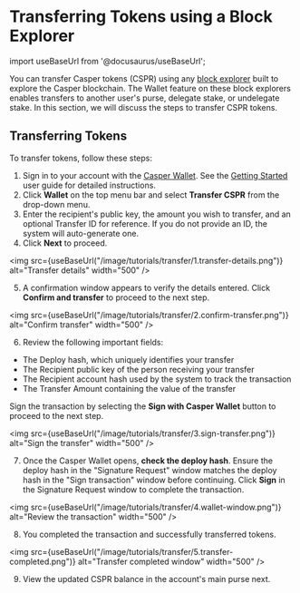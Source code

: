 # Transferring Tokens using a Block Explorer

import useBaseUrl from '@docusaurus/useBaseUrl';

You can transfer Casper tokens (CSPR) using any [block explorer](./block-explorer.md) built to explore the Casper blockchain. The Wallet feature on these block explorers enables transfers to another user's purse, delegate stake, or undelegate stake. In this section, we will discuss the steps to transfer CSPR tokens.

## Transferring Tokens 

To transfer tokens, follow these steps:

1. Sign in to your account with the [Casper Wallet](https://www.casperwallet.io/). See the [Getting Started](https://www.casperwallet.io/user-guide/getting-started) user guide for detailed instructions.
2. Click **Wallet** on the top menu bar and select **Transfer CSPR** from the drop-down menu. 
3. Enter the recipient's public key, the amount you wish to transfer, and an optional Transfer ID for reference. If you do not provide an ID, the system will auto-generate one.
4. Click **Next** to proceed.

<img src={useBaseUrl("/image/tutorials/transfer/1.transfer-details.png")} alt="Transfer details" width="500" />

5. A confirmation window appears to verify the details entered. Click **Confirm and transfer** to proceed to the next step.

<img src={useBaseUrl("/image/tutorials/transfer/2.confirm-transfer.png")} alt="Confirm transfer" width="500" />

6. Review the following important fields:

- The Deploy hash, which uniquely identifies your transfer
- The Recipient public key of the person receiving your transfer
- The Recipient account hash used by the system to track the transaction
- The Transfer Amount containing the value of the transfer

Sign the transaction by selecting the **Sign with Casper Wallet** button to proceed to the next step. 

<img src={useBaseUrl("/image/tutorials/transfer/3.sign-transfer.png")} alt="Sign the transfer" width="500" />

7. Once the Casper Wallet opens, **check the deploy hash**. Ensure the deploy hash in the "Signature Request" window matches the deploy hash in the "Sign transaction" window before continuing. Click **Sign** in the Signature Request window to complete the transaction.
    
<img src={useBaseUrl("/image/tutorials/transfer/4.wallet-window.png")} alt="Review the transaction" width="500" />

8. You completed the transaction and successfully transferred tokens.

<img src={useBaseUrl("/image/tutorials/transfer/5.transfer-completed.png")} alt="Transfer completed window" width="500" />

9. View the updated CSPR balance in the account's main purse next.
